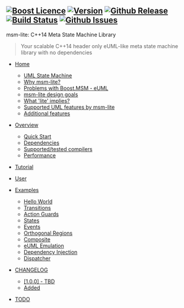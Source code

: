 <a href="http://www.boost.org/LICENSE_1_0.txt" target="_blank">![Boost Licence](http://img.shields.io/badge/license-boost-blue.svg)</a>
<a href="https://github.com/boost-experimental/msm-lite/releases" target="_blank">![Version](https://badge.fury.io/gh/boost-experimental%2Fmsm-lite.svg)</a>
<a href="https://github.com/boost-experimental/msm-lite/releases/latest" target="_blank">![Github Release](http://img.shields.io/github/release/boost-experimental/msm-lite.svg)</a>
<a href="https://travis-ci.org/boost-experimental/msm-lite" target="_blank">![Build Status](https://img.shields.io/travis/boost-experimental/msm-lite/cpp14.svg?label=linux/osx)</a>
<a href="http://github.com/boost-experimental/msm-lite/issues" target="_blank">![Github Issues](https://img.shields.io/github/issues/boost-experimental/msm-lite.svg)</a>
---------------------------------------
msm-lite: C++14 Meta State Machine Library
> Your scalable C++14 header only eUML-like meta state machine library with no dependencies

[](GENERATE_INDEX)

* [Home](http://boost-experimental.github.io/msm-lite/index.html)
    * [UML State Machine](http://boost-experimental.github.io/msm-lite/index/index.html#uml-state-machine)
    * [Why msm-lite?](http://boost-experimental.github.io/msm-lite/index/index.html#why-msm-lite)
    * [Problems with Boost.MSM - eUML](http://boost-experimental.github.io/msm-lite/index/index.html#problems-with-boostmsm-euml)
    * [msm-lite design goals](http://boost-experimental.github.io/msm-lite/index/index.html#msm-lite-design-goals)
    * [What 'lite' implies?](http://boost-experimental.github.io/msm-lite/index/index.html#what-lite-implies)
    * [Supported UML features by msm-lite](http://boost-experimental.github.io/msm-lite/index/index.html#supported-uml-features-by-msm-lite)
    * [Additional features](http://boost-experimental.github.io/msm-lite/index/index.html#additional-features)

* [Overview](http://boost-experimental.github.io/msm-lite/overview.html)
    * [Quick Start](http://boost-experimental.github.io/msm-lite/overview/index.html#quick-start)
    * [Dependencies](http://boost-experimental.github.io/msm-lite/overview/index.html#dependencies)
    * [Supported/tested compilers](http://boost-experimental.github.io/msm-lite/overview/index.html#supportedtested-compilers)
    * [Performance](http://boost-experimental.github.io/msm-lite/overview/index.html#performance)

* [Tutorial](http://boost-experimental.github.io/msm-lite/tutorial.html)

* [User](http://boost-experimental.github.io/msm-lite/user_guide.html)

* [Examples](http://boost-experimental.github.io/msm-lite/examples.html)
    * [Hello World](http://boost-experimental.github.io/msm-lite/examples/index.html#hello-world)
    * [Transitions](http://boost-experimental.github.io/msm-lite/examples/index.html#transitions)
    * [Action Guards](http://boost-experimental.github.io/msm-lite/examples/index.html#action-guards)
    * [States](http://boost-experimental.github.io/msm-lite/examples/index.html#states)
    * [Events](http://boost-experimental.github.io/msm-lite/examples/index.html#events)
    * [Orthogonal Regions](http://boost-experimental.github.io/msm-lite/examples/index.html#orthogonal-regions)
    * [Composite](http://boost-experimental.github.io/msm-lite/examples/index.html#composite)
    * [eUML Emulation](http://boost-experimental.github.io/msm-lite/examples/index.html#euml-emulation)
    * [Dependency Injection](http://boost-experimental.github.io/msm-lite/examples/index.html#dependency-injection)
    * [Dispatcher](http://boost-experimental.github.io/msm-lite/examples/index.html#dispatcher)

* [CHANGELOG](http://boost-experimental.github.io/msm-lite/CHANGELOG.html)
    * [[1.0.0] - TBD](http://boost-experimental.github.io/msm-lite/CHANGELOG/index.html#100-tbd)
    * [Added](http://boost-experimental.github.io/msm-lite/CHANGELOG/index.html#added)

* [TODO](http://boost-experimental.github.io/msm-lite/TODO.html)

